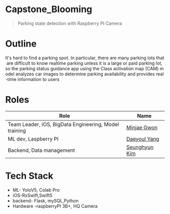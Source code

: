 # Capstone_Blooming

> Parking state detection with Raspberry PI Camera

# Outline 
 It's hard to find a parking spot. In particular, there are many parking lots that are difficult to know realtime parking unless it is a large or paid parking lot, so the parking status guidance app using the Class activation map (CAM) model analyzes car images to determine parking availability and provides real-time information to users



# Roles

| Role                  | Name      |
|---------------------|----------|
| Team Leader, iOS, BigData Engineering, Model training | [Minjae Gwon](https://github.com/gomminjae)      |
| ML dev, Laspberry PI    | [Daeyoul Yang](https://github.com/DaeYoul-Yang)      |
| Backend, Data management  | [Seunghyun Kim](https://github.com/kim-seonghyun)    |

# Tech Stack 
- ML- YoloV5, Colab Pro
- iOS-RxSwift,Swift5 
- backend- Flask, mySQL,Python 
- Hardware -raspberryPI 3B+, HQ Camera 

